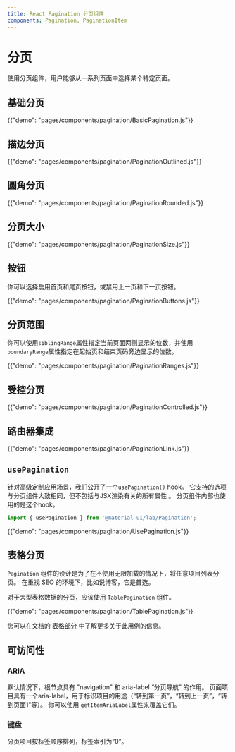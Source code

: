 ```yaml
---
title: React Pagination 分页组件
components: Pagination, PaginationItem
---
```


# 分页

<p class="description">使用分页组件，用户能够从一系列页面中选择某个特定页面。</p>

## 基础分页

{{"demo": "pages/components/pagination/BasicPagination.js"}}

## 描边分页

{{"demo": "pages/components/pagination/PaginationOutlined.js"}}

## 圆角分页

{{"demo": "pages/components/pagination/PaginationRounded.js"}}

## 分页大小

{{"demo": "pages/components/pagination/PaginationSize.js"}}

## 按钮

你可以选择启用首页和尾页按钮，或禁用上一页和下一页按钮。

{{"demo": "pages/components/pagination/PaginationButtons.js"}}

## 分页范围

你可以使用`siblingRange`属性指定当前页面两侧显示的位数，并使用`boundaryRange`属性指定在起始页和结束页码旁边显示的位数。

{{"demo": "pages/components/pagination/PaginationRanges.js"}}

## 受控分页

{{"demo": "pages/components/pagination/PaginationControlled.js"}}

## 路由器集成

{{"demo": "pages/components/pagination/PaginationLink.js"}}

## `usePagination`

针对高级定制应用场景，我们公开了一个`usePagination()` hook。 它支持的选项与分页组件大致相同，但不包括与JSX渲染有关的所有属性 。 分页组件内部也使用的是这个hook。

```jsx
import { usePagination } from '@material-ui/lab/Pagination';
```

{{"demo": "pages/components/pagination/UsePagination.js"}}

## 表格分页

`Pagination` 组件的设计是为了在不使用无限加载的情况下，将任意项目列表分页。 在重视 SEO 的环境下，比如说博客，它是首选。

对于大型表格数据的分页，应该使用 `TablePagination` 组件。

{{"demo": "pages/components/pagination/TablePagination.js"}}

您可以在文档的 [表格部分](/components/tables/#custom-pagination-options) 中了解更多关于此用例的信息。

## 可访问性

### ARIA

默认情况下，根节点具有 "navigation" 和 aria-label “分页导航” 的作用。 页面项目具有一个aria-label，用于标识项目的用途（“转到第一页”，“转到上一页”，“转到页面1”等）。 你可以使用 `getItemAriaLabel`属性来覆盖它们。

### 键盘

分页项目按标签顺序排列，标签索引为“0”。
